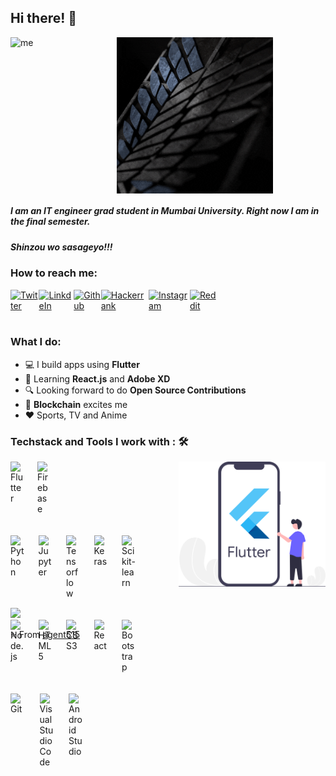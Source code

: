 <h2> Hi there! 👋</h2>

<div style="width:420px; display:flex; flex-direction: row; justify-content:space-between">

<img src="./assets/my.gif" alt="me" height="250"/>

<img src="./assets/scouts.gif" alt="scouts" height="250"/>

</div>

##### I am an IT engineer grad student in Mumbai University. Right now I am in the final semester.

##### Shinzou wo sasageyo!!!

### How to reach me:

<div style="width: 250px; display:flex; flex-direction: row; justify-content: space-between">
<a href="https://twitter.com/imRo51">
  <img  alt="Twitter" width="22px" src="https://cdn.jsdelivr.net/npm/simple-icons@v3/icons/twitter.svg" />
</a>
<a href="https://www.linkedin.com/in/rohit-kokate-7676ba184/">
  <img  alt="LinkdeIn" width="22px" src="https://cdn.jsdelivr.net/npm/simple-icons@v3/icons/linkedin.svg" />
</a>
<a href="https://github.com/agent515">
  <img  alt="Github" width="22px" src="https://cdn.jsdelivr.net/npm/simple-icons@v3/icons/github.svg" />
</a>

<a href="https://www.hackerrank.com/agent515">
  <img  alt="Hackerrank" width="22px" src="https://cdn.jsdelivr.net/npm/simple-icons@v3/icons/hackerrank.svg" />
</a>
<a href="https://www.instagram.com/acker_man_9/">
  <img  alt="Instagram" width="22px" src="https://cdn.jsdelivr.net/npm/simple-icons@v3/icons/instagram.svg" />
</a>

<a href="https://www.reddit.com/user/agent515/">
  <img  alt="Reddit" width="22px" src="https://cdn.jsdelivr.net/npm/simple-icons@v3/icons/reddit.svg" />
</a>
</div>
<br/>

### What I do:

- 💻 I build apps using <strong>Flutter</strong>
- 🌱 Learning <strong>React.js</strong> and <strong>Adobe XD</strong>
- 🔍 Looking forward to do <strong>Open Source Contributions</strong>
- 🤩 <strong>Blockchain</strong> excites me
- ❤️ Sports, TV and Anime

### Techstack and Tools I work with : 🛠

<div style="min-width: 400px; max-width: 600px; height: 200; display:flex; flex-direction: row; justify-content: space-between">

<div style="width: 200px; height: 200px; align-items:left">

<div style="width: 65px; display:flex; flex-direction: row; justify-content: space-between">

<img alt="Flutter" width="22px" src="https://cdn.jsdelivr.net/npm/simple-icons@v3/icons/flutter.svg" />

<img  alt="Firebase" width="22px" src="https://cdn.jsdelivr.net/npm/simple-icons@v3/icons/firebase.svg" />

</div><br><br>

<div style="width: 200px; display:flex; flex-direction: row; justify-content: space-between">

<img alt="Python" width="22px" src="https://cdn.jsdelivr.net/npm/simple-icons@v3/icons/python.svg" />

<img  alt="Jupyter" width="22px" src="https://cdn.jsdelivr.net/npm/simple-icons@v3/icons/jupyter.svg" />

<img  alt="Tensorflow" width="22px" src="https://cdn.jsdelivr.net/npm/simple-icons@v3/icons/tensorflow.svg" />

<img  alt="Keras" width="22px" src="https://cdn.jsdelivr.net/npm/simple-icons@v3/icons/keras.svg" />

<img  alt="Scikit-learn" width="22px" src="https://cdn.jsdelivr.net/npm/simple-icons@v3/icons/scikit-learn.svg" />

</div><br><br>

<div style="width: 200px; display:flex; flex-direction: row; justify-content: space-between">

<img  alt="Node.js" width="22px" src="https://cdn.jsdelivr.net/npm/simple-icons@v3/icons/node-dot-js.svg" />

<img  alt="HTML5" width="22px" src="https://cdn.jsdelivr.net/npm/simple-icons@v3/icons/html5.svg" />

<img  alt="CSS3" width="22px" src="https://cdn.jsdelivr.net/npm/simple-icons@v3/icons/css3.svg" />

<img  alt="React" width="22px" src="https://cdn.jsdelivr.net/npm/simple-icons@v3/icons/react.svg" />

<img  alt="Bootstrap" width="22px" src="https://cdn.jsdelivr.net/npm/simple-icons@v3/icons/bootstrap.svg" />

</div><br><br>

<div style="width: 115px; display:flex; flex-direction: row; justify-content: space-between">

<img  alt="Git" width="22px" src="https://cdn.jsdelivr.net/npm/simple-icons@v3/icons/git.svg" />

<img  alt="Visual Studio Code" width="22px" src="https://cdn.jsdelivr.net/npm/simple-icons@v3/icons/visualstudiocode.svg" />

<img  alt="Android Studio" width="22px" src="https://cdn.jsdelivr.net/npm/simple-icons@v3/icons/androidstudio.svg" />

</div>

</div>

<img src="./assets/flutter-dev.svg" allt="Flutter-dev" height="200"/>

</div><br><br>

<img src="https://github-readme-stats.vercel.app/api?username=agent515&show_icons=true&theme=radical">

⭐️ From [agent515](https://github.com/agent515)
